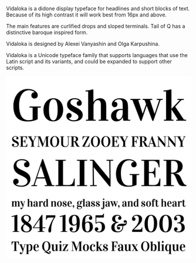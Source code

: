 Vidaloka is a didone display typeface for headlines and 
short blocks of text. Because of its high contrast it will
work best from 16px and above.

The main features are curlified drops and sloped terminals. 
Tail of Q has a distinctive baroque inspired form.

Vidaloka is designed by Alexei Vanyashin and Olga Karpushina.

Vidaloka is a Unicode typeface family that supports 
languages that use the Latin script and its variants, and 
could be expanded to support other scripts.

![Vidaloka Font](source/sample.png)